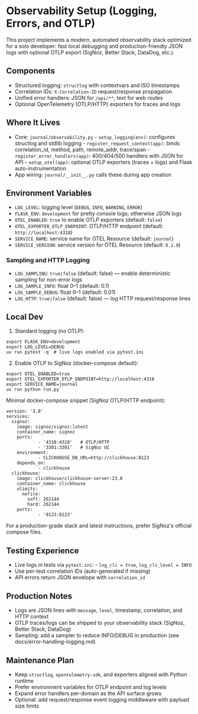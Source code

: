# Observability Setup (Logging, Errors, and OTLP)

This project implements a modern, automated observability stack optimized for a solo developer: fast local debugging and production-friendly JSON logs with optional OTLP export (SigNoz, Better Stack, DataDog, etc.).

## Components

- Structured logging: `structlog` with contextvars and ISO timestamps
- Correlation IDs: `X-Correlation-ID` request/response propagation
- Unified error handlers: JSON for `/api/**`, text for web routes
- Optional OpenTelemetry (OTLP/HTTP) exporters for traces and logs

## Where It Lives

- Core: `journal/observability.py`
  \- `setup_logging(env)`: configures structlog and stdlib logging
  \- `register_request_context(app)`: binds correlation\_id, method, path, remote\_addr, trace/span
  \- `register_error_handlers(app)`: 400/404/500 handlers with JSON for API
  \- `setup_otel(app)`: optional OTLP exporters (traces + logs) and Flask auto-instrumentation
- App wiring: `journal/__init__.py` calls these during app creation

## Environment Variables

- `LOG_LEVEL`: logging level (`DEBUG`, `INFO`, `WARNING`, `ERROR`)
- `FLASK_ENV`: `development` for pretty console logs; otherwise JSON logs
- `OTEL_ENABLED`: `true` to enable OTLP exporters (default: `false`)
- `OTEL_EXPORTER_OTLP_ENDPOINT`: OTLP/HTTP endpoint (default: `http://localhost:4318`)
- `SERVICE_NAME`: service name for OTEL Resource (default: `journal`)
- `SERVICE_VERSION`: service version for OTEL Resource (default: `0.1.0`)

### Sampling and HTTP Logging

- `LOG_SAMPLING`: `true|false` (default: false) — enable deterministic sampling for non-error logs
- `LOG_SAMPLE_INFO`: float 0–1 (default: 0.1)
- `LOG_SAMPLE_DEBUG`: float 0–1 (default: 0.01)
- `LOG_HTTP`: `true|false` (default: false) — log HTTP request/response lines

## Local Dev

1. Standard logging (no OTLP):

```
export FLASK_ENV=development
export LOG_LEVEL=DEBUG
uv run pytest -q  # live logs enabled via pytest.ini
```

2. Enable OTLP to SigNoz (docker-compose default):

```
export OTEL_ENABLED=true
export OTEL_EXPORTER_OTLP_ENDPOINT=http://localhost:4318
export SERVICE_NAME=journal
uv run python run.py
```

Minimal docker-compose snippet (SigNoz OTLP/HTTP endpoint):

```
version: '3.8'
services:
  signoz:
    image: signoz/signoz:latest
    container_name: signoz
    ports:
            - '4318:4318'   # OTLP/HTTP
            - '3301:3301'   # SigNoz UI
    environment:
            - CLICKHOUSE_DB_URL=http://clickhouse:8123
    depends_on:
            - clickhouse
  clickhouse:
    image: clickhouse/clickhouse-server:23.8
    container_name: clickhouse
    ulimits:
      nofile:
        soft: 262144
        hard: 262144
    ports:
            - '8123:8123'
```

For a production-grade stack and latest instructions, prefer SigNoz's official compose files.

## Testing Experience

- Live logs in tests via `pytest.ini`:
  \- `log_cli = true`, `log_cli_level = INFO`
- Use per-test correlation IDs (auto-generated if missing)
- API errors return JSON envelope with `correlation_id`

## Production Notes

- Logs are JSON lines with `message`, `level`, timestamp, correlation, and HTTP context
- OTLP traces/logs can be shipped to your observability stack (SigNoz, Better Stack, DataDog)
- Sampling: add a sampler to reduce INFO/DEBUG in production (see docs/error-handling-logging.md)

## Maintenance Plan

- Keep `structlog`, `opentelemetry-sdk`, and exporters aligned with Python runtime
- Prefer environment variables for OTLP endpoint and log levels
- Expand error handlers per-domain as the API surface grows
- Optional: add request/response event logging middleware with payload size limits
